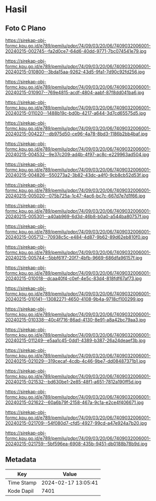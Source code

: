 # Hasil

## Foto C Plano

https://sirekap-obj-formc.kpu.go.id/e789/pemilu/pdpr/74/09/03/20/06/7409032006001-20240215-002745--fa2d0ce7-64d6-40dd-9771-7bc074541e79.jpg

https://sirekap-obj-formc.kpu.go.id/e789/pemilu/pdpr/74/09/03/20/06/7409032006001-20240215-010800--3bda15aa-9262-43d5-9fa1-7d90c92fd256.jpg

https://sirekap-obj-formc.kpu.go.id/e789/pemilu/pdpr/74/09/03/20/06/7409032006001-20240215-010907--769e4815-acdf-4804-aabf-87f8dd041ba6.jpg

https://sirekap-obj-formc.kpu.go.id/e789/pemilu/pdpr/74/09/03/20/06/7409032006001-20240215-011020--1488b19c-bd0b-4217-a644-3d7cd65575d5.jpg

https://sirekap-obj-formc.kpu.go.id/e789/pemilu/pdpr/74/09/03/20/06/7409032006001-20240215-004227--db975d50-ce96-4a78-8bd3-1186b2bb4baf.jpg

https://sirekap-obj-formc.kpu.go.id/e789/pemilu/pdpr/74/09/03/20/06/7409032006001-20240215-004532--9e37c209-ad4b-4f97-ac8c-e229963ad504.jpg

https://sirekap-obj-formc.kpu.go.id/e789/pemilu/pdpr/74/09/03/20/06/7409032006001-20240215-004826--550273a2-3b82-43dc-a4f0-9cb8cb52d53f.jpg

https://sirekap-obj-formc.kpu.go.id/e789/pemilu/pdpr/74/09/03/20/06/7409032006001-20240215-005020--075b725a-1c47-4ac6-bc7c-667d7e7d1f66.jpg

https://sirekap-obj-formc.kpu.go.id/e789/pemilu/pdpr/74/09/03/20/06/7409032006001-20240215-005301--a40ab969-6d3d-46b8-b0a0-a544ba80757f.jpg

https://sirekap-obj-formc.kpu.go.id/e789/pemilu/pdpr/74/09/03/20/06/7409032006001-20240215-005712--70938c5c-e484-4d87-9b62-89d62eb810f0.jpg

https://sirekap-obj-formc.kpu.go.id/e789/pemilu/pdpr/74/09/03/20/06/7409032006001-20240215-005744--5bbf61f7-20f7-4bfb-9669-686dfa96157f.jpg

https://sirekap-obj-formc.kpu.go.id/e789/pemilu/pdpr/74/09/03/20/06/7409032006001-20240215-010018--dcaa40f4-c0ef-4e5c-83d4-818fdf67af73.jpg

https://sirekap-obj-formc.kpu.go.id/e789/pemilu/pdpr/74/09/03/20/06/7409032006001-20240215-010141--13082271-4650-4108-9b4a-9718cf100299.jpg

https://sirekap-obj-formc.kpu.go.id/e789/pemilu/pdpr/74/09/03/20/06/7409032006001-20240215-010338--40c4f716-86ad-4130-8e91-a8a42bc79aa3.jpg

https://sirekap-obj-formc.kpu.go.id/e789/pemilu/pdpr/74/09/03/20/06/7409032006001-20240215-011249--e5aa1c45-0dd1-4389-b387-26a24deaef3b.jpg

https://sirekap-obj-formc.kpu.go.id/e789/pemilu/pdpr/74/09/03/20/06/7409032006001-20240215-021029--319cecaf-4cdb-4c46-9be7-dd08487371b1.jpg

https://sirekap-obj-formc.kpu.go.id/e789/pemilu/pdpr/74/09/03/20/06/7409032006001-20240215-021532--bd630be1-2e85-48f1-a651-7812a190ff5d.jpg

https://sirekap-obj-formc.kpu.go.id/e789/pemilu/pdpr/74/09/03/20/06/7409032006001-20240215-021622--60a6b79f-2158-467a-9c1a-e2ce4f406671.jpg

https://sirekap-obj-formc.kpu.go.id/e789/pemilu/pdpr/74/09/03/20/06/7409032006001-20240215-021709--54f080d7-cfd5-4927-99cd-a47e924a7b20.jpg

https://sirekap-obj-formc.kpu.go.id/e789/pemilu/pdpr/74/09/03/20/06/7409032006001-20240215-021759--5bf596ea-6908-435b-9451-db0188b78b9d.jpg


## Metadata

| Key        | Value               |
| ---------- | ------------------- |
| Time Stamp | 2024-02-17 13:05:41 |
| Kode Dapil | 7401                |



